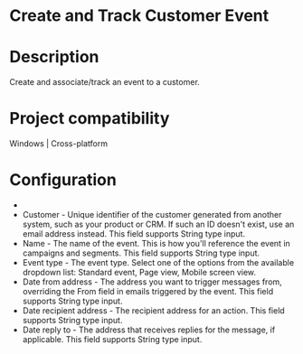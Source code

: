 ﻿# Create and Track Customer Event

# Description

Create and associate/track an event to a customer.

# Project compatibility

Windows | Cross-platform

# Configuration

* 
* Customer - Unique identifier of the customer generated from another system, such as your product or CRM. If such an ID doesn't exist, use an email address instead. This field supports String type input.
* Name - The name of the event. This is how you'll reference the event in campaigns and segments. This field supports String type input.
* Event type - The event type. Select one of the options from the available dropdown list: Standard event, Page view, Mobile screen view.
* Date from address - The address you want to trigger messages from, overriding the From field in emails triggered by the event. This field supports String type input.
* Date recipient address - The recipient address for an action. This field supports String type input.
* Date reply to - The address that receives replies for the message, if applicable. This field supports String type input.
